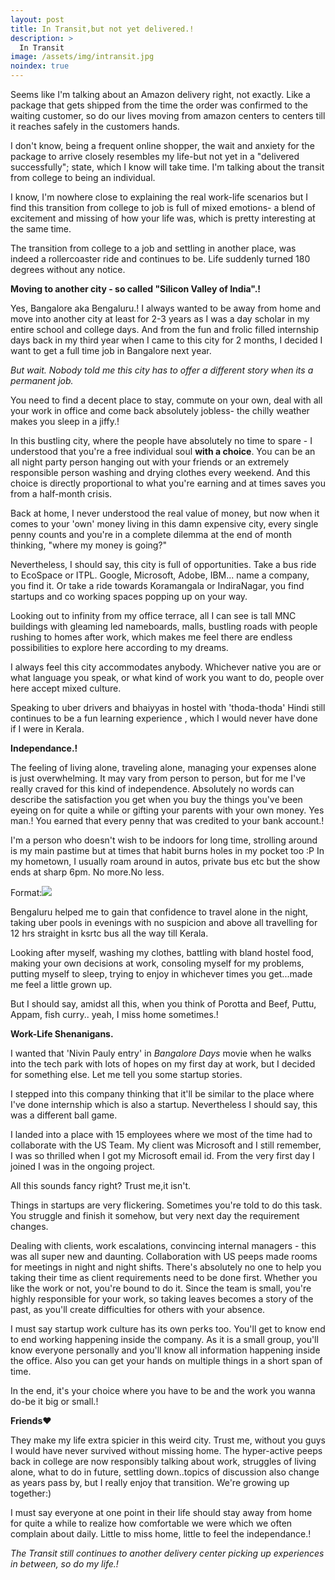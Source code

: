 ```yaml
---
layout: post
title: In Transit,but not yet delivered.!
description: >
  In Transit
image: /assets/img/intransit.jpg
noindex: true
---
```


Seems like I'm talking about an Amazon delivery right, not exactly. Like a package that gets shipped from the time the order was confirmed to the waiting customer, so do our lives moving from amazon centers to centers till it reaches safely in the customers hands.

I don't know, being a frequent online shopper, the wait and anxiety for the package to arrive closely resembles my life-but not yet in a "delivered successfully"; state, which I know will take time. I'm talking about the transit from college to being an individual.

I know, I'm nowhere close to explaining the real work-life scenarios but I find this transition from college to job is full of mixed emotions- a blend of excitement and missing of how your life was, which is pretty interesting at the same time.

The transition from college to a job and settling in another place, was indeed a rollercoaster ride and continues to be. Life suddenly turned 180 degrees without any notice.

**Moving to another city - so called "Silicon Valley of India".!**

Yes, Bangalore aka Bengaluru.! I always wanted to be away from home and move into another city at least for 2-3 years as I was a day scholar in my entire school and college days. And from the fun and frolic filled internship days back in my third year when I came to this city for 2 months, I decided I want to get a full time job in Bangalore next year.

_But wait. Nobody told me this city has to offer a different story when its a permanent job._

You need to find a decent place to stay, commute on your own, deal with all your work in office and come back absolutely jobless- the chilly weather makes you sleep in a jiffy.!

In this bustling city, where the people have absolutely no time to spare - I understood that you're a free individual soul **with a choice**. You can be an all night party person hanging out with your friends or an extremely responsible person washing and drying clothes every weekend.  And this choice is directly proportional to what you're earning and at times saves you from a half-month crisis.

Back at home, I never understood the real value of money, but now when it comes to your 'own' money living in this damn expensive city, every single penny counts and you're in a complete dilemma at the end of month thinking, "where my money is going?"

Nevertheless, I should say, this city is full of opportunities. Take a bus ride to EcoSpace or ITPL. Google, Microsoft, Adobe, IBM... name a company, you find it.  Or take a ride towards Koramangala or IndiraNagar, you find startups and co working spaces popping up on your way.

Looking out to infinity from my office terrace, all I can see is tall MNC buildings with gleaming led nameboards, malls, bustling roads with people rushing to homes after work, which makes me feel there are endless possibilities to explore here according to my dreams.

I always feel this city accommodates anybody. Whichever native you are or what language you  speak, or what kind of work you want to do, people over here accept mixed culture.

Speaking to uber drivers and bhaiyyas in hostel with 'thoda-thoda' Hindi still continues to be a fun learning experience , which I would never have done if I were in Kerala.

**Independance.!**

The feeling of living alone, traveling alone, managing your expenses alone is just overwhelming. It may vary from person to person, but for me I've really craved for this kind of independence. Absolutely no words can describe the satisfaction you get when you buy the things you've been eyeing on for quite a while or gifting your parents with your own money. Yes man.! You earned that every penny that was credited to your bank account.!

I'm a person who doesn't wish to be indoors for long time, strolling around is my main pastime but at times that habit burns holes in my pocket too :P In my hometown, I usually roam around in autos, private bus etc but the show ends at sharp 6pm. No more.No less.

Format:![](https://drive.google.com/open?id=15nPwAsoSMutE2ZkkuxiFEqB2KDTVeNhr)

Bengaluru helped me to gain that confidence to travel alone in the night, taking uber pools in evenings with no suspicion and above all travelling for 12 hrs straight in ksrtc bus all the way till Kerala.

Looking after myself, washing my clothes, battling with bland hostel food, making your own decisions at work, consoling myself for my problems, putting myself to sleep, trying to enjoy in whichever times you get...made me feel a little grown up.

But I should say, amidst all this, when you think of Porotta and Beef, Puttu, Appam, fish curry.. yeah, I miss home sometimes.!

**Work-Life Shenanigans.**

I wanted that 'Nivin Pauly entry' in _Bangalore Days_ movie when he walks into the tech park with lots of hopes on my first day at work, but I decided for something else. Let me tell you some startup stories.

I stepped into this company thinking that it'll be similar to the place where I've done internship which is also a startup. Nevertheless I should say, this was a different ball game.

I landed into a place with 15 employees where we most of the time had to collaborate with the US Team. My client was Microsoft and I still remember, I was so thrilled when I got my Microsoft email id. From the very first day I joined I was in the ongoing project.

All this sounds fancy right? Trust me,it isn't.

Things in startups are very flickering. Sometimes you're told to do this task. You struggle and finish it somehow, but very next day the requirement changes.

Dealing with clients, work escalations, convincing internal managers - this was all super new and daunting. Collaboration with US peeps made rooms for meetings in night and night shifts. There's absolutely no one to help you taking their time as client requirements need to be done first. Whether you like the work or not, you're bound to do it. Since the team is small, you're highly responsible for your work, so taking leaves becomes a story of the past, as you'll create difficulties for others with your absence.

I must say startup work culture has its own perks too. You'll get to know end to end working happening inside the company. As it is a small group, you'll know everyone personally and you'll know all information happening inside the office. Also you can get your hands on multiple things in  a short span of time.

In the end, it's your choice where you have to be and the work you wanna do-be it big or small.!

**Friends❤️**

They make my life extra spicier in this weird city. Trust me, without you guys I would have never survived without missing home. The hyper-active peeps back in college are now responsibly talking about work, struggles of living alone, what to do in future, settling down..topics of discussion also change as years pass by, but I really enjoy that transition.  We're growing up together:)

I must say everyone at one point in their life should stay away from home for quite a while to realize how comfortable we were which we often complain about daily. Little to miss home, little to feel the independance.!

_The Transit still continues to another delivery center picking up experiences in between, so do my life.!_